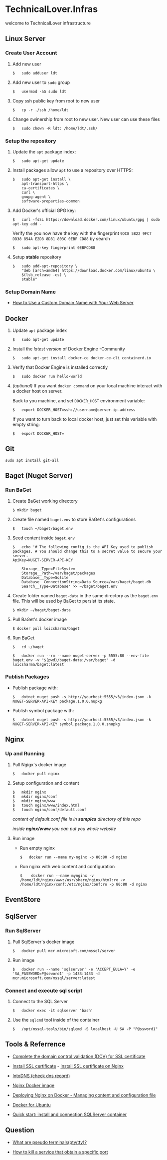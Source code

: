# TechnicalLover.Infras

welcome to TechnicalLover infrastructure

## Linux Server

### Create User Account

1. Add new user

    ```
    $   sudo adduser ldt
    ```

2. Add new user to `sudo` group

    ```
    $   usermod -aG sudo ldt
    ```

3. Copy ssh public key from root to new user

    ```
    $   cp -r ./ssh /home/ldt
    ```

4. Change owinership from root to new user. New user can use these files

    ```
    $   sudo chown -R ldt: /home/ldt/.ssh/
    ```

### Setup the repository

1. Update the `apt` package index:

    ```
    $   sudo apt-get update
    ```

2. Install packages allow `apt` to use a repository over HTTPS:

    ```
    $   sudo apt-get install \
        apt-transport-https \
        ca-certificates \
        curl \
        gnupg-agent \
        software-properties-common
    ```

3. Add Docker's official GPG key:

    ```
    $   curl -fsSL https://download.docker.com/linux/ubuntu/gpg | sudo apt-key add -
    ```

    Verify the you now have the key with the fingerprint
    `9DC8 5822 9FC7 DD38 854A E2D8 8D81 803C 0EBF CD88` by search

    ```
    $   sudo apt-key fingerprint 0EBFCD88
    ```

4. Setup **stable** repository

    ```
    $   sudo add-apt-repository \
        "deb [arch=amd64] https://download.docker.com/linux/ubuntu \
        $(lsb_release -cs) \
        stable"
    ```

### Setup Domain Name

-   [How to Use a Custom Domain Name with Your Web Server](https://www.youtube.com/watch?v=C6gfNAAa-d8)

## Docker

1. Update `apt` package index

    ```
    $   sudo apt-get update
    ```

2. Install the _latest version_ of Docker Engine -Community

    ```
    $   sudo apt-get install docker-ce docker-ce-cli containerd.io
    ```

3. Verify that Docker Engine is installed correctly

    ```
    $   sudo docker run hello-world
    ```

4. _(optional)_ If you want `docker command` on your local machine interact with a docker host on server.

    Back to you machine, and set `DOCKER_HOST` environment variable:

    ```
    $   export DOCKER_HOST=ssh://username@server-ip-address
    ```

    If you want to turn back to local docker host, just set this variable with empty string:

    ```
    $   export DOCKER_HOST=
    ```

## Git

```
sudo apt install git-all
```

## Baget (Nuget Server)

### Run BaGet

1. Create BaGet working directory

    ```
    $ mkdir baget
    ```

2. Create file named `baget.env` to store BaGet's configurations

    ```
    $   touch ~/baget/baget.env
    ```

3. Seed content inside `baget.env`

    ```
    $   echo '# The following config is the API Key used to publish packages. # You should change this to a secret value to secure your server.
    ApiKey=NUGET-SERVER-API-KEY

        Storage__Type=FileSystem
        Storage__Path=/var/baget/packages
        Database__Type=Sqlite
        Database__ConnectionString=Data Source=/var/baget/baget.db
        Search__Type=Database' >> ~/baget/baget.env
    ```

4. Create folder named `baget-data` in the same directory as the `baget.env` file. This will be used by BaGet to persist its state.

    ```
    $ mkdir ~/baget/baget-data
    ```

5. Pull BaGet's docker image

    ```
    $ docker pull loicsharma/baget
    ```

6. Run BaGet

    ```
    $   cd ~/baget

    $   docker run --rm --name nuget-server -p 5555:80 --env-file baget.env -v "$(pwd)/baget-data:/var/baget" -d loicsharma/baget:latest
    ```

### Publish Packages

-   Publish package with:

    ```
    $   dotnet nuget push -s http://yourhost:5555/v3/index.json -k NUGET-SERVER-API-KEY package.1.0.0.nupkg
    ```

-   Publish symbol package with:

    ```
    $   dotnet nuget push -s http://yourhost:5555/v3/index.json -k NUGET-SERVER-API-KEY symbol.package.1.0.0.snupkg
    ```

## Nginx

### Up and Running

1. Pull Ngigx's docker image

    ```
    $   docker pull nginx
    ```

2. Setup configuration and content

    ```
    $   mkdir nginx
    $   mkdir nginx/conf
    $   mkdir nginx/www
    $   touch nginx/www/index.html
    $   touch nginx/conf/default.conf
    ```

    _content of default.conf file is in **samples** directory of this repo_

    _inside **nginx/www** you can put you whole website_

3. Run image

    - Run empty nginx

        ```
        $   docker run --name my-nginx -p 80:80 -d nginx
        ```

    - Run nginx with web content and configuration

        ```
        $    docker run --name mynginx -v /home/ldt/nginx/www:/usr/share/nginx/html:ro -v /home/ldt/nginx/conf:/etc/nginx/conf:ro -p 80:80 -d nginx
        ```

## EventStore

## SqlServer

### Run SqlServer

1. Pull SqlServer's docker image

    ```
    $   docker pull mcr.microsoft.com/mssql/server
    ```

2. Run image

    ```
    $   docker run --name 'sqlserver' -e 'ACCEPT_EULA=Y' -e 'SA_PASSWORD=P@ssword1' -p 1433:1433 -d mcr.microsoft.com/mssql/server:latest
    ```

### Connect and execute sql script

1. Connect to the SQL Server

    ```
    $   docker exec -it sqlserver 'bash'
    ```

2. Use the `sqlcmd` tool inside of the container

    ```
    $   /opt/mssql-tools/bin/sqlcmd -S localhost -U SA -P "P@ssword1"
    ```

## Tools & Referrence

-   [Complete the domain control validation (DCV) for SSL certificate](https://www.namecheap.com/support/knowledgebase/article.aspx/9637/14/how-can-i-complete-the-domain-control-validation-dcv-for-my-ssl-certificate)

-   [Install SSL certificate](https://www.digitalocean.com/community/tutorials/how-to-install-an-ssl-certificate-from-a-commercial-certificate-authority) - [Install SSL certificate on Nginx](https://www.namecheap.com/support/knowledgebase/article.aspx/9419/33/installing-an-ssl-certificate-on-nginx/)

-   [IntoDNS (check dns record)](https://intodns.com/)

-   [Nginx Docker image](https://hub.docker.com/_/nginx)

-   [Deploying Nginx on Docker - Managing content and configuration file](https://docs.nginx.com/nginx/admin-guide/installing-nginx/installing-nginx-docker/#managing-content-and-configuration-files)

-   [Docker for Ubuntu](https://docs.docker.com/install/linux/docker-ce/ubuntu/)

-   [Quick start: install and connection SQLServer container](https://docs.microsoft.com/en-us/sql/linux/quickstart-install-connect-docker?view=sql-server-ver15&pivots=cs1-bash)

## Question

-   [What are pseudo terminals(pty/tty)?](https://unix.stackexchange.com/questions/21147/what-are-pseudo-terminals-pty-tty)

-   [How to kill a service that obtain a specific port](https://stackoverflow.com/questions/10745878/ubuntu-error-with-apache-98address-already-in-use)
